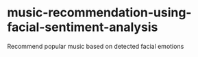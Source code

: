 # music-recommendation-using-facial-sentiment-analysis
Recommend popular music based on detected facial emotions
